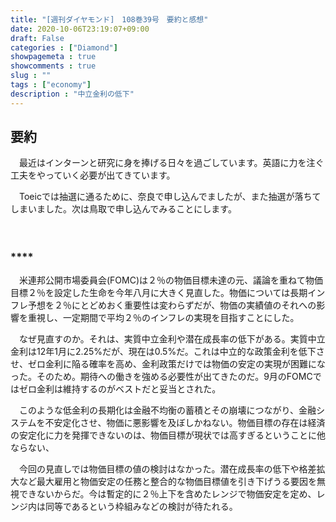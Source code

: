 ```yaml
---
title: "[週刊ダイヤモンド]　108巻39号　要約と感想"
date: 2020-10-06T23:19:07+09:00
draft: False
categories : ["Diamond"]
showpagemeta : true
showcomments : true
slug : ""
tags : ["economy"]
description : "中立金利の低下"
---
```



## **要約**

　最近はインターンと研究に身を捧げる日々を過ごしています。英語に力を注ぐ工夫をやっていく必要が出てきています。

　Toeicでは抽選に通るために、奈良で申し込んでましたが、また抽選が落ちてしまいました。次は鳥取で申し込んでみることにします。

　
### ****

　米連邦公開市場委員会(FOMC)は２％の物価目標未達の元、議論を重ねて物価目標２％を設定した生命を今年八月に大きく見直した。物価については長期インフレ予想を２％にとどめおく重要性は変わらずだが、物価の実績値のそれへの影響を重視し、一定期間で平均２％のインフレの実現を目指すことにした。

　なぜ見直すのか。それは、実質中立金利や潜在成長率の低下がある。実質中立金利は12年1月に2.25%だが、現在は0.5%だ。これは中立的な政策金利を低下させ、ゼロ金利に陥る確率を高め、金利政策だけでは物価の安定の実現が困難になった。そのため。期待への働きを強める必要性が出てきたのだ。9月のFOMCではゼロ金利は維持するのがベストだと妥当とされた。

　このような低金利の長期化は金融不均衡の蓄積とその崩壊につながり、金融システムを不安定化させ、物価に悪影響を及ぼしかねない。物価目標の存在は経済の安定化に力を発揮できないのは、物価目標が現状では高すぎるということに他ならない、

　今回の見直しでは物価目標の値の検討はなかった。潜在成長率の低下や格差拡大など最大雇用と物価安定の任務と整合的な物価目標値を引き下げうる要因を無視できないからだ。今は暫定的に２％上下を含めたレンジで物価安定を定め、レンジ内は同等であるという枠組みなどの検討が待たれる。